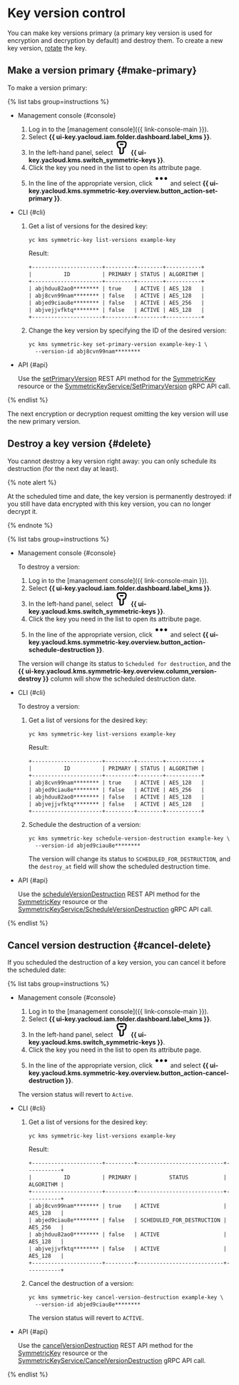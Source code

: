 # Key version control

You can make key versions primary (a primary key version is used for encryption and decryption by default) and destroy them. To create a new key version, [rotate](key.md#rotate) the key.

## Make a version primary {#make-primary}

To make a version primary:

{% list tabs group=instructions %}

- Management console {#console}

  1. Log in to the [management console]({{ link-console-main }}).
  1. Select **{{ ui-key.yacloud.iam.folder.dashboard.label_kms }}**.
  1. In the left-hand panel, select ![image](../../_assets/console-icons/key.svg) **{{ ui-key.yacloud.kms.switch_symmetric-keys }}**.
  1. Click the key you need in the list to open its attribute page.
  1. In the line of the appropriate version, click ![menu](../../_assets/console-icons/ellipsis.svg) and select **{{ ui-key.yacloud.kms.symmetric-key.overview.button_action-set-primary }}**.

- CLI {#cli}

  1. Get a list of versions for the desired key:

     ```
     yc kms symmetric-key list-versions example-key
     ```
	 
	 Result:
	 
	 ```
     +----------------------+---------+--------+-----------+
     |          ID          | PRIMARY | STATUS | ALGORITHM |
     +----------------------+---------+--------+-----------+
     | abjhduu82ao0******** | true    | ACTIVE | AES_128   |
     | abj8cvn99nam******** | false   | ACTIVE | AES_128   |
     | abjed9ciau8e******** | false   | ACTIVE | AES_256   |
     | abjvejjvfktq******** | false   | ACTIVE | AES_128   |
     +----------------------+---------+--------+-----------+
     ```

  1. Change the key version by specifying the ID of the desired version:

     ```
     yc kms symmetric-key set-primary-version example-key-1 \
       --version-id abj8cvn99nam********
     ```

- API {#api}

  Use the [setPrimaryVersion](../../kms/api-ref/SymmetricKey/setPrimaryVersion.md) REST API method for the [SymmetricKey](../../kms/api-ref/SymmetricKey/index.md) resource or the [SymmetricKeyService/SetPrimaryVersion](../../kms/api-ref/grpc/SymmetricKey/setPrimaryVersion.md) gRPC API call.

{% endlist %}

The next encryption or decryption request omitting the key version will use the new primary version.

## Destroy a key version {#delete}

You cannot destroy a key version right away: you can only schedule its destruction (for the next day at least).

{% note alert %}

At the scheduled time and date, the key version is permanently destroyed: if you still have data encrypted with this key version, you can no longer decrypt it.

{% endnote %}

{% list tabs group=instructions %}

- Management console {#console}

  To destroy a version:

  1. Log in to the [management console]({{ link-console-main }}).
  1. Select **{{ ui-key.yacloud.iam.folder.dashboard.label_kms }}**.
  1. In the left-hand panel, select ![image](../../_assets/console-icons/key.svg) **{{ ui-key.yacloud.kms.switch_symmetric-keys }}**.
  1. Click the key you need in the list to open its attribute page.
  1. In the line of the appropriate version, click ![menu](../../_assets/console-icons/ellipsis.svg) and select **{{ ui-key.yacloud.kms.symmetric-key.overview.button_action-schedule-destruction }}**.

  The version will change its status to `Scheduled for destruction`, and the **{{ ui-key.yacloud.kms.symmetric-key.overview.column_version-destroy }}** column will show the scheduled destruction date.

- CLI {#cli}

  To destroy a version:

  1. Get a list of versions for the desired key:

     ```
     yc kms symmetric-key list-versions example-key
	 ```
	 
	 Result:
	 
	 ```
     +----------------------+---------+--------+-----------+
     |          ID          | PRIMARY | STATUS | ALGORITHM |
     +----------------------+---------+--------+-----------+
     | abj8cvn99nam******** | true    | ACTIVE | AES_128   |
     | abjed9ciau8e******** | false   | ACTIVE | AES_256   |
     | abjhduu82ao0******** | false   | ACTIVE | AES_128   |
     | abjvejjvfktq******** | false   | ACTIVE | AES_128   |
     +----------------------+---------+--------+-----------+
     ```

  1. Schedule the destruction of a version:

     ```
     yc kms symmetric-key schedule-version-destruction example-key \
       --version-id abjed9ciau8e********
     ```

     The version will change its status to `SCHEDULED_FOR_DESTRUCTION`, and the `destroy_at` field will show the scheduled destruction time.

- API {#api}

  Use the [scheduleVersionDestruction](../../kms/api-ref/SymmetricKey/scheduleVersionDestruction.md) REST API method for the [SymmetricKey](../../kms/api-ref/SymmetricKey/index.md) resource or the [SymmetricKeyService/ScheduleVersionDestruction](../../kms/api-ref/grpc/SymmetricKey/scheduleVersionDestruction.md) gRPC API call.

{% endlist %}

## Cancel version destruction {#cancel-delete}

If you scheduled the destruction of a key version, you can cancel it before the scheduled date:

{% list tabs group=instructions %}

- Management console {#console}

  1. Log in to the [management console]({{ link-console-main }}).
  1. Select **{{ ui-key.yacloud.iam.folder.dashboard.label_kms }}**.
  1. In the left-hand panel, select ![image](../../_assets/console-icons/key.svg) **{{ ui-key.yacloud.kms.switch_symmetric-keys }}**.
  1. Click the key you need in the list to open its attribute page.
  1. In the line of the appropriate version, click ![menu](../../_assets/console-icons/ellipsis.svg) and select **{{ ui-key.yacloud.kms.symmetric-key.overview.button_action-cancel-destruction }}**.
  
  The version status will revert to `Active`.

- CLI {#cli}

  1. Get a list of versions for the desired key:

     ```
     yc kms symmetric-key list-versions example-key
	 ```
	 
	 Result:
	 
	 ```
     +----------------------+---------+---------------------------+-----------+
     |          ID          | PRIMARY |          STATUS           | ALGORITHM |
     +----------------------+---------+---------------------------+-----------+
     | abj8cvn99nam******** | true    | ACTIVE                    | AES_128   |
     | abjed9ciau8e******** | false   | SCHEDULED_FOR_DESTRUCTION | AES_256   |
     | abjhduu82ao0******** | false   | ACTIVE                    | AES_128   |
     | abjvejjvfktq******** | false   | ACTIVE                    | AES_128   |
     +----------------------+---------+---------------------------+-----------+
     ```

  1. Cancel the destruction of a version:

     ```
     yc kms symmetric-key cancel-version-destruction example-key \
       --version-id abjed9ciau8e********
     ```

     The version status will revert to `ACTIVE`.

- API {#api}

  Use the [cancelVersionDestruction](../../kms/api-ref/SymmetricKey/cancelVersionDestruction.md) REST API method for the [SymmetricKey](../../kms/api-ref/SymmetricKey/index.md) resource or the [SymmetricKeyService/CancelVersionDestruction](../../kms/api-ref/grpc/SymmetricKey/cancelVersionDestruction.md) gRPC API call.

{% endlist %}




